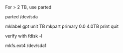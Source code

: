 For > 2 TB, use parted

parted /dev/sda

mklabel gpt
unit TB
mkpart primary 0.0 4.0TB
print
quit

verify with fdisk -l

mkfs.ext4 /dev/sda1

